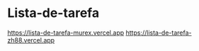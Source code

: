 # Lista-de-tarefa

https://lista-de-tarefa-murex.vercel.app
https://lista-de-tarefa-zh88.vercel.app
